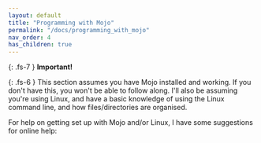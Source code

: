 ```yaml
---
layout: default
title: "Programming with Mojo"
permalink: "/docs/programming_with_mojo"
nav_order: 4
has_children: true
---
```


{: .fs-7 }
**Important!**

{: .fs-6 }
This section assumes you have Mojo installed and working. If you don't have this, you won't be able to follow along. I'll also be assuming you're using Linux, and have a basic knowledge of using the Linux command line, and how files/directories are organised.

For help on getting set up with Mojo and/or Linux, I have some suggestions for online help: